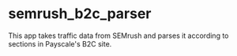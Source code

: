 # semrush_b2c_parser
This app takes traffic data from SEMrush and parses it according to sections in Payscale's B2C site.

